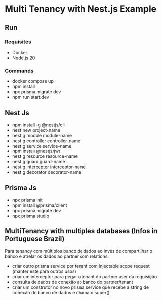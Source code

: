 # Multi Tenancy with Nest.js Example

## Run

### Requisites

- Docker
- Node.js 20

### Commands

- docker compose up
- npm install
- npx prisma migrate dev
- npm run start:dev

## Nest Js

- npm install -g @nestjs/cli
- nest new project-name
- nest g module module-name
- nest g controller controller-name
- nest g service service-name
- npm install @nestjs/jwt
- nest g resource resource-name
- nest g guard guard-name
- nest g interceptor interceptor-name
- nest g decorator decorator-name

## Prisma Js

- npx prisma init
- npm install @prisma/client
- npx prisma migrate dev
- npx prisma studio

## MultiTenancy with multiples databases (Infos in Portuguese Brazil)

Para tenancy com múltiplos banco de dados ao invés de compartilhar o banco e atrelar os dados ao partner com relations:

- criar outro prisma service por tenant com injectable scope request (manter este para outros usos)
- criar um interceptor para pegar o tenant do partner user da requisição
- consulta de dados de conexão ao banco do partner/tenant
- criar um construtor no novo prisma service que recebe a string de conexão do banco de dados e chama o super()
